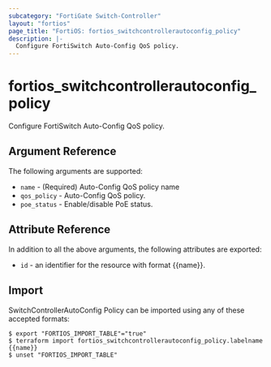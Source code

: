 ```yaml
---
subcategory: "FortiGate Switch-Controller"
layout: "fortios"
page_title: "FortiOS: fortios_switchcontrollerautoconfig_policy"
description: |-
  Configure FortiSwitch Auto-Config QoS policy.
---
```


# fortios_switchcontrollerautoconfig_policy
Configure FortiSwitch Auto-Config QoS policy.

## Argument Reference


The following arguments are supported:

* `name` - (Required) Auto-Config QoS policy name
* `qos_policy` - Auto-Config QoS policy.
* `poe_status` - Enable/disable PoE status.


## Attribute Reference

In addition to all the above arguments, the following attributes are exported:
* `id` - an identifier for the resource with format {{name}}.

## Import

SwitchControllerAutoConfig Policy can be imported using any of these accepted formats:
```
$ export "FORTIOS_IMPORT_TABLE"="true"
$ terraform import fortios_switchcontrollerautoconfig_policy.labelname {{name}}
$ unset "FORTIOS_IMPORT_TABLE"
```
